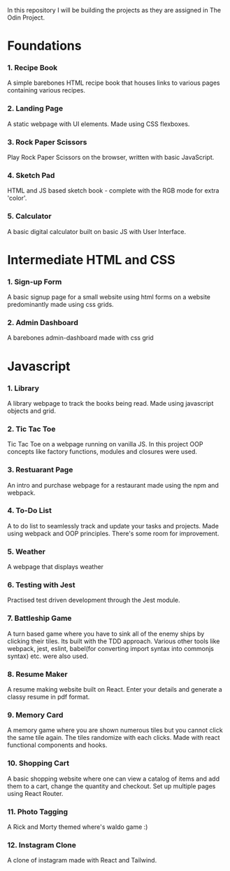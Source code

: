 In this repository I will be building the projects as they are assigned in The Odin Project.

<h1>Foundations</h1>

<h3>1. Recipe Book</h3>
<p>A simple barebones HTML recipe book that houses links to various pages containing various recipes.</p>

<h3>2. Landing Page</h3>
<p>A static webpage with UI elements. Made using CSS flexboxes.</p>

<h3>3. Rock Paper Scissors</h3>
<p>Play Rock Paper Scissors on the browser, written with basic JavaScript. </p>

<h3>4. Sketch Pad </h3>
<p>HTML and JS based sketch book - complete with the RGB mode for extra 'color'. </p>

<h3>5. Calculator</h3>
<p>A basic digital calculator built on basic JS with User Interface.</p>

<h1>Intermediate HTML and CSS </h1>

<h3>1. Sign-up Form</h3>
<p>A basic signup page for a small website using html forms on a website predominantly made using css grids.</p>

<h3>2. Admin Dashboard</h3>
<p>A barebones admin-dashboard made with css grid</p>

<h1>Javascript</h1>

<h3>1. Library </h3>
<p>A library webpage to track the books being read. Made using javascript objects and grid.</p>

<h3>2. Tic Tac Toe </h3>
<p>Tic Tac Toe on a webpage running on vanilla JS. In this project OOP concepts like factory functions, modules 
    and closures were used. </p>

<h3>3. Restuarant Page </h3>
<p> An intro and purchase webpage for a restaurant made using the npm and webpack.</p>

<h3>4. To-Do List</h3>
<p> A to do list to seamlessly track and update your tasks and projects. Made using webpack and OOP principles. There's some room for improvement.
</p>

<h3>5. Weather</h3>
<p> A webpage that displays weather

<h3>6. Testing with Jest</h3>
<p> Practised test driven development through the Jest module.
</p>

<h3>7. Battleship Game</h3>
<p> A turn based game where you have to sink all of the enemy ships by clicking their tiles. Its built with the TDD approach. Various other tools like webpack, jest, eslint, babel(for converting import syntax into commonjs syntax) etc. were also used.
</p>

<h3>8. Resume Maker</h3>
<p> A resume making website built on React. Enter your details and generate a classy resume in pdf format.
</p>

<h3>9. Memory Card</h3>
<p> A memory game where you are shown numerous tiles but you cannot click the same tile again. The tiles randomize with each clicks. Made with react functional components and hooks.
</p>

<h3>10. Shopping Cart</h3>
<p> A basic shopping website where one can view a catalog of items and add them to a cart, change the quantity and checkout. Set up multiple pages using React Router.
</p>

<h3>11. Photo Tagging</h3>
<p> A Rick and Morty themed where's waldo game :)
</p>

<h3>12. Instagram Clone</h3>
<p> A clone of instagram made with React and Tailwind.
</p>
